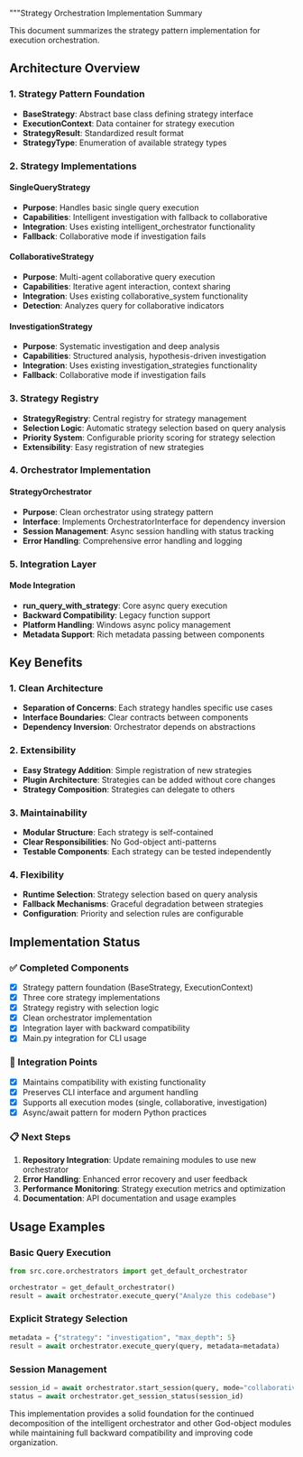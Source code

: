 """Strategy Orchestration Implementation Summary

This document summarizes the strategy pattern implementation for execution orchestration.

## Architecture Overview

### 1. Strategy Pattern Foundation
- **BaseStrategy**: Abstract base class defining strategy interface
- **ExecutionContext**: Data container for strategy execution
- **StrategyResult**: Standardized result format
- **StrategyType**: Enumeration of available strategy types

### 2. Strategy Implementations

#### SingleQueryStrategy
- **Purpose**: Handles basic single query execution
- **Capabilities**: Intelligent investigation with fallback to collaborative
- **Integration**: Uses existing intelligent_orchestrator functionality
- **Fallback**: Collaborative mode if investigation fails

#### CollaborativeStrategy  
- **Purpose**: Multi-agent collaborative query execution
- **Capabilities**: Iterative agent interaction, context sharing
- **Integration**: Uses existing collaborative_system functionality
- **Detection**: Analyzes query for collaborative indicators

#### InvestigationStrategy
- **Purpose**: Systematic investigation and deep analysis
- **Capabilities**: Structured analysis, hypothesis-driven investigation  
- **Integration**: Uses existing investigation_strategies functionality
- **Fallback**: Collaborative mode if investigation fails

### 3. Strategy Registry
- **StrategyRegistry**: Central registry for strategy management
- **Selection Logic**: Automatic strategy selection based on query analysis
- **Priority System**: Configurable priority scoring for strategy selection
- **Extensibility**: Easy registration of new strategies

### 4. Orchestrator Implementation

#### StrategyOrchestrator
- **Purpose**: Clean orchestrator using strategy pattern
- **Interface**: Implements OrchestratorInterface for dependency inversion
- **Session Management**: Async session handling with status tracking
- **Error Handling**: Comprehensive error handling and logging

### 5. Integration Layer

#### Mode Integration
- **run_query_with_strategy**: Core async query execution
- **Backward Compatibility**: Legacy function support
- **Platform Handling**: Windows async policy management
- **Metadata Support**: Rich metadata passing between components

## Key Benefits

### 1. Clean Architecture
- **Separation of Concerns**: Each strategy handles specific use cases
- **Interface Boundaries**: Clear contracts between components
- **Dependency Inversion**: Orchestrator depends on abstractions

### 2. Extensibility
- **Easy Strategy Addition**: Simple registration of new strategies
- **Plugin Architecture**: Strategies can be added without core changes
- **Strategy Composition**: Strategies can delegate to others

### 3. Maintainability
- **Modular Structure**: Each strategy is self-contained
- **Clear Responsibilities**: No God-object anti-patterns
- **Testable Components**: Each strategy can be tested independently

### 4. Flexibility
- **Runtime Selection**: Strategy selection based on query analysis
- **Fallback Mechanisms**: Graceful degradation between strategies
- **Configuration**: Priority and selection rules are configurable

## Implementation Status

### ✅ Completed Components
- [x] Strategy pattern foundation (BaseStrategy, ExecutionContext)
- [x] Three core strategy implementations
- [x] Strategy registry with selection logic
- [x] Clean orchestrator implementation
- [x] Integration layer with backward compatibility
- [x] Main.py integration for CLI usage

### 🎯 Integration Points
- [x] Maintains compatibility with existing functionality
- [x] Preserves CLI interface and argument handling
- [x] Supports all execution modes (single, collaborative, investigation)
- [x] Async/await pattern for modern Python practices

### 📋 Next Steps
1. **Repository Integration**: Update remaining modules to use new orchestrator
2. **Error Handling**: Enhanced error recovery and user feedback
3. **Performance Monitoring**: Strategy execution metrics and optimization
4. **Documentation**: API documentation and usage examples

## Usage Examples

### Basic Query Execution
```python
from src.core.orchestrators import get_default_orchestrator

orchestrator = get_default_orchestrator()
result = await orchestrator.execute_query("Analyze this codebase")
```

### Explicit Strategy Selection
```python
metadata = {"strategy": "investigation", "max_depth": 5}
result = await orchestrator.execute_query(query, metadata=metadata)
```

### Session Management
```python
session_id = await orchestrator.start_session(query, mode="collaborative")
status = await orchestrator.get_session_status(session_id)
```

This implementation provides a solid foundation for the continued decomposition of the intelligent orchestrator and other God-object modules while maintaining full backward compatibility and improving code organization.
